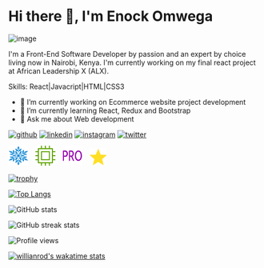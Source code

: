 # Hi there 👋, I'm Enock Omwega
![image](https://user-images.githubusercontent.com/95473301/229603440-d2ea9577-376e-4a53-ba38-69a138eb3c1a.png)

I'm a Front-End Software Developer by passion and an expert by choice living now in Nairobi, Kenya.
I'm currently working on my final react project at African Leadership X (ALX). 

Skills: React|Javacript|HTML|CSS3
 
- 🔭 I’m currently working on Ecommerce website project development 
- 🌱 I’m currently learning React, Redux and Bootstrap 
- 💬 Ask me about Web development 


[<img src='https://cdn.jsdelivr.net/npm/simple-icons@3.0.1/icons/github.svg' alt='github' height='10'>](https://github.com/Nyakamba)  [<img src='https://cdn.jsdelivr.net/npm/simple-icons@3.0.1/icons/linkedin.svg' alt='linkedin' height='10'>](https://www.linkedin.com/in/Nyakamba/)  [<img src='https://cdn.jsdelivr.net/npm/simple-icons@3.0.1/icons/instagram.svg' alt='instagram' height='10'>](https://www.instagram.com/Nyakamba/)  [<img src='https://cdn.jsdelivr.net/npm/simple-icons@3.0.1/icons/twitter.svg' alt='twitter' height='10'>](https://twitter.com/Nyakamba)  

<a href='https://archiveprogram.github.com/'><img src='https://raw.githubusercontent.com/acervenky/animated-github-badges/master/assets/acbadge.gif' width='40' height='40'></a> <a href='https://docs.github.com/en/developers'><img src='https://raw.githubusercontent.com/acervenky/animated-github-badges/master/assets/devbadge.gif' width='40' height='40'></a> <a href='https://github.com/pricing'><img src='https://raw.githubusercontent.com/acervenky/animated-github-badges/master/assets/pro.gif' width='40' height='40'></a> <a href='https://stars.github.com/'><img src='https://raw.githubusercontent.com/acervenky/animated-github-badges/master/assets/starbadge.gif' width='35' height='35'></a> 

[![trophy](https://github-profile-trophy.vercel.app/?username=Nyakamba)](https://github.com/ryo-ma/github-profile-trophy)

[![Top Langs](https://github-readme-stats.vercel.app/api/top-langs/?username=Nyakamba)](https://github.com/anuraghazra/github-readme-stats)

![GitHub stats](https://github-readme-stats.vercel.app/api?username=Nyakamba&show_icons=true&count_private=true)  


![GitHub streak stats](https://streak-stats.demolab.com/?user=Nyakamba)  

![Profile views](https://gpvc.arturio.dev/Nyakamba)  

[![willianrod's wakatime stats](https://github-readme-stats.vercel.app/api/wakatime?username=Nyakamba)](https://github.com/anuraghazra/github-readme-stats)
